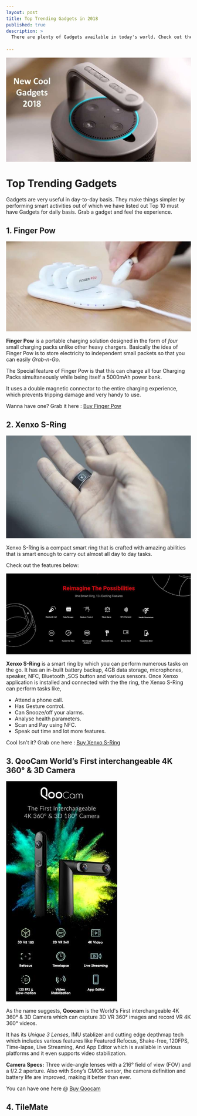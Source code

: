 ```yaml
---
layout: post
title: Top Trending Gadgets in 2018
published: true
description: >
  There are plenty of Gadgets available in today's world. Check out the top Trending Gadgets available in today's Market.

---
```



![Gadget](/assets/img/blog/gadget.jpg)

# Top Trending Gadgets

  Gadgets are very useful in day-to-day basis. They make things simpler by performing smart activities out of which we have listed out Top 10 must have Gadgets for daily basis. Grab a gadget and feel the experience.

## 1. Finger Pow

![Gadget](/assets/img/blog/fp.jpg)

 **Finger Pow** is a portable charging solution designed in the form of *four* small charging packs unlike other heavy chargers. Basically the idea of Finger Pow is to store electricity to independent small packets so that you can easily *Grab-n-Go*.

 The Special feature of Finger Pow is that this can charge all four Charging Packs simultaneously while being itself a 5000mAh power bank.

 It uses a double magnetic connector to the entire charging experience, which prevents tripping damage and very handy to use.

 Wanna have one? Grab it here :
 [Buy Finger Pow][fp]

 [fp]: https://fingerpow.co/


## 2. Xenxo S-Ring

![Gadget](/assets/img/blog/xenxoring.jpg)

Xenxo S-Ring is a compact smart ring that is crafted with amazing abilities that is smart enough to carry out almost all day to day tasks.

Check out the features below:

![Gadget](/assets/img/blog/xenxo.jpg)

**Xenxo S-Ring** is a smart ring by which you can perform numerous tasks on the go. It has an in-built battery backup, 4GB data storage, microphones, speaker, NFC, Bluetooth ,SOS button and various sensors. Once Xenxo application is installed and connected with the the ring, the Xenxo S-Ring can perform tasks like,

 * Attend a phone call.
 * Has Gesture control.
 * Can Snooze/off your alarms.
 * Analyse health parameters.
 * Scan and Pay using NFC.
 * Speak out time and lot more features.

Cool Isn't it? Grab one here :
[Buy Xenxo S-Ring][XR]

[XR]: https://www.xenxo.pro/

## 3. QooCam World’s First interchangeable 4K 360° & 3D Camera

![Gadget](/assets/img/blog/qoo.jpg)

 As the name suggests, **Qoocam** is the World's First interchangeable 4K 360° & 3D Camera which can capture 3D VR 360° images and record VR 4K 360° videos.

 It has its *Unique 3 Lenses*, IMU stablizer and cutting edge depthmap tech which includes various features like Featured Refocus, Shake-free, 120FPS, Time-lapse, Live Streaming, And App Editor which is available in various platforms and it even supports video stabilization.

 **Camera Specs:** Three wide-angle lenses with a 216° field of view (FOV) and a f/2.2 aperture. Also with Sony’s CMOS sensor, the camera definition and battery life are improved, making it better than ever.  

 You can have one here @
 [Buy Qoocam][QC]

 [QC]: https://goo.gl/1oPSJA

## 4. TileMate
